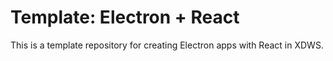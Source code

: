 # Template: Electron + React
This is a template repository for creating Electron apps with React in XDWS.
